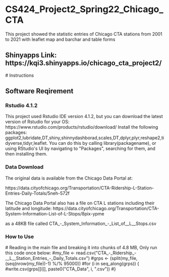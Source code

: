 # CS424_Project2_Spring22_Chicago_CTA
This project showed the statistic entries of Chicago CTA stations from 2001 to 2021 with leaflet map and barchar and table forms
<h2>Shinyapps Link: https://kqi3.shinyapps.io/chicago_cta_project2/</h2>
# Instructions
<h2>Software Reqirement</h2>
<h3>Rstudio 4.1.2</h3>
<p>This project used Rstudio IDE version 4.1.2, but you can download the latest version of Rstudio for your OS: https://www.rstudio.com/products/rstudio/download/ Install the following packages: ggplot2,lubridate,DT,shiny,shinnydashborad,scales,DT,dplyr,plyr,reshape2,tidyverse,tidyr,leaflet. You can do this by calling library(packagename), or using RStudio's UI by navigating to "Packages", searching for them, and then installing them.</p>
<h3>Data Download</h3>
<p>The original data is available from the Chicago Data Portal at:</p>
<p>https://data.cityofchicago.org/Transportation/CTA-Ridership-L-Station-Entries-Daily-Totals/5neh-572f </p>
<p>The Chicago Data Portal also has a file on CTA L stations including their latitude and longitude:
    https://data.cityofchicago.org/Transportation/CTA-System-Information-List-of-L-Stops/8pix-ypme </p>
<p>as a 48KB file called CTA_-_System_Information_-_List_of__L__Stops.csv</p>
<h3>How to Use</h3>
<p># Reading in the main file and breaking it into chunks of 4.8 MB, Only run this code once below:
#my_file <- read.csv("CTA_-_Ridership_-__L__Station_Entries_-_Daily_Totals.csv")
#grps <- (split(my_file, (seq(nrow(my_file))-1) %/% 95000))
#for (i in seq_along(grps)) {
#write.csv(grps[[i]], paste0("CTA_Data", i, ".csv"))
#}</p>
